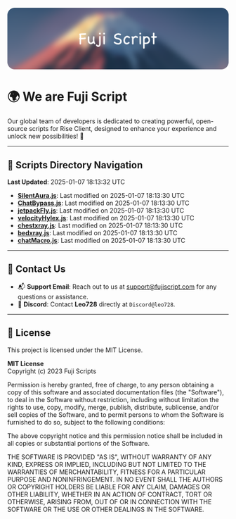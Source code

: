 ![Banner](.github/b.webp)

# 🌍 **We are Fuji Script**

Our global team of developers is dedicated to creating powerful, open-source scripts for Rise Client, designed to enhance your experience and unlock new possibilities! 🌟

---
<!-- SCRIPTS_NAVIGATION_START -->
## 📂 **Scripts Directory Navigation**

**Last Updated**: 2025-01-07 18:13:32 UTC

- **[SilentAura.js](scripts/SilentAura.js)**: Last modified on 2025-01-07 18:13:30 UTC
- **[ChatBypass.js](scripts/ChatBypass.js)**: Last modified on 2025-01-07 18:13:30 UTC
- **[jetpackFly.js](scripts/jetpackFly.js)**: Last modified on 2025-01-07 18:13:30 UTC
- **[velocityHylex.js](scripts/velocityHylex.js)**: Last modified on 2025-01-07 18:13:30 UTC
- **[chestxray.js](scripts/chestxray.js)**: Last modified on 2025-01-07 18:13:30 UTC
- **[bedxray.js](scripts/bedxray.js)**: Last modified on 2025-01-07 18:13:30 UTC
- **[chatMacro.js](scripts/chatMacro.js)**: Last modified on 2025-01-07 18:13:30 UTC

<!-- SCRIPTS_NAVIGATION_END -->

---

## 💬 **Contact Us**  
- 📬 **Support Email**: Reach out to us at [support@fujiscript.com](mailto:support@fujiscript.com) for any questions or assistance.  
- 💬 **Discord**: Contact **Leo728** directly at `Discord@leo728`.

---

## 📜 **License**

This project is licensed under the MIT License.  

**MIT License**  
Copyright (c) 2023 Fuji Scripts  

Permission is hereby granted, free of charge, to any person obtaining a copy of this software and associated documentation files (the "Software"), to deal in the Software without restriction, including without limitation the rights to use, copy, modify, merge, publish, distribute, sublicense, and/or sell copies of the Software, and to permit persons to whom the Software is furnished to do so, subject to the following conditions:  

The above copyright notice and this permission notice shall be included in all copies or substantial portions of the Software.  

THE SOFTWARE IS PROVIDED "AS IS", WITHOUT WARRANTY OF ANY KIND, EXPRESS OR IMPLIED, INCLUDING BUT NOT LIMITED TO THE WARRANTIES OF MERCHANTABILITY, FITNESS FOR A PARTICULAR PURPOSE AND NONINFRINGEMENT. IN NO EVENT SHALL THE AUTHORS OR COPYRIGHT HOLDERS BE LIABLE FOR ANY CLAIM, DAMAGES OR OTHER LIABILITY, WHETHER IN AN ACTION OF CONTRACT, TORT OR OTHERWISE, ARISING FROM, OUT OF OR IN CONNECTION WITH THE SOFTWARE OR THE USE OR OTHER DEALINGS IN THE SOFTWARE.  
